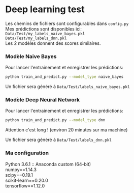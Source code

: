 # Deep learning test
Les chemins de fichiers sont configurables dans `config.py`  
Mes prédictions sont disponibles ici:  
`Data/Test/my_labels_naive_bayes.pkl`  
`Data/Test/my_labels_dnn.pkl`  
Les 2 modèles donnent des scores similaires.

### Modèle Naive Bayes
Pour lancer l'entrainement et enregistrer les prédictions:
~~~bash
python train_and_predict.py --model_type naive_bayes
~~~
Un fichier sera généré à `Data/Test/labels_naive_bayes.pkl`

### Modèle Deep Neural Network
Pour lancer l'entrainement et enregistrer les prédictions:
~~~bash
python train_and_predict.py --model_type dnn
~~~
Attention c'est long ! (environ 20 minutes sur ma machine)

Un fichier sera généré à `Data/Test/labels_dnn.pkl`

### Ma configuration
Python 3.6.1 :: Anaconda custom (64-bit)  
numpy==1.14.3  
scipy==0.19.1  
scikit-learn==0.20.0  
tensorflow==1.12.0  
